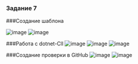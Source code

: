 ### Задание 7
###Создание шаблона

![image](https://user-images.githubusercontent.com/123317540/230579649-aa1b754d-988a-423e-8bec-8ba917a331ec.png)
![image](https://user-images.githubusercontent.com/123317540/230579675-a23ec8c8-7a33-4f2a-88ce-d60ae9f4c5d8.png)

###Работа с dotnet-ClI
![image](https://user-images.githubusercontent.com/123317540/230579848-70bbed1f-f06e-46bf-95bd-1d878e9bbf43.png)
![image](https://user-images.githubusercontent.com/123317540/230579859-982a26bf-9a99-4748-ba88-2879fddbe919.png)
![image](https://user-images.githubusercontent.com/123317540/230579869-f5afcc9b-33ba-468e-8c27-8061b312f220.png)

###Создание проверки в GitHub
![image](https://user-images.githubusercontent.com/123317540/230579915-cac31fb3-f56d-4826-95b8-5bae00ccaa21.png)
![image](https://user-images.githubusercontent.com/123317540/230579926-c88756de-f92d-426b-9804-e9732a80ee36.png)
